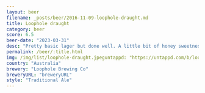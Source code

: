 ```yaml
---
layout: beer
filename: _posts/beer/2016-11-09-loophole-draught.md
title: Loophole draught
category: beer
score: 6.5
beer-date: "2023-03-31"
desc: "Pretty basic lager but done well. A little bit of honey sweetness at the back"
permalink: /beer/:title.html
img: /img/list/loophole-draught.jpeguntappd: "https://untappd.com/b/loophole-brewing-co-draught/4017287"
country: "Australia"
brewery: "Loophole Brewing Co"
breweryURL: "breweryURL"
style: "Traditional Ale"
---
```

